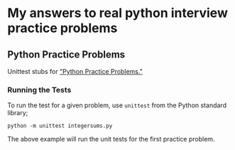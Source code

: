 # My answers to real python interview practice problems

## Python Practice Problems

Unittest stubs for ["Python Practice Problems."](https://realpython.com/python-practice-problems/)

### Running the Tests

To run the test for a given problem, use `unittest` from the Python standard library;

```console
python -m unittest integersums.py
```

The above example will run the unit tests for the first practice problem.
